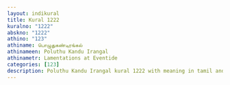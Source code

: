 ```yaml
---
layout: indikural
title: Kural 1222
kuralno: "1222"
abskno: "1222"
athino: "123"
athiname: பொழுதுகண்டிரங்கல்
athinameen: Poluthu Kandu Irangal
athinametr: Lamentations at Eventide
categories: [123]
description: Poluthu Kandu Irangal kural 1222 with meaning in tamil and english 
---
```


